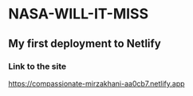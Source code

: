 # NASA-WILL-IT-MISS
## My first deployment to Netlify
### Link to the site
https://compassionate-mirzakhani-aa0cb7.netlify.app
